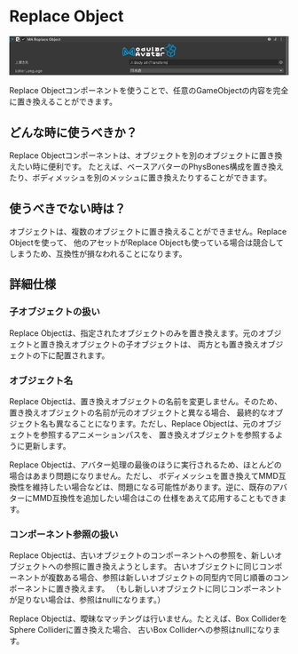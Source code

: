 ﻿# Replace Object

![Replace Object](replace-object.png)

Replace Objectコンポーネントを使うことで、任意のGameObjectの内容を完全に置き換えることができます。

## どんな時に使うべきか？

Replace Objectコンポーネントは、オブジェクトを別のオブジェクトに置き換えたい時に便利です。
たとえば、ベースアバターのPhysBones構成を置き換えたり、ボディメッシュを別のメッシュに置き換えたりすることができます。

## 使うべきでない時は？

オブジェクトは、複数のオブジェクトに置き換えることができません。Replace Objectを使って、
他のアセットがReplace Objectも使っている場合は競合してしまうため、互換性が損なわれることになります。

## 詳細仕様

### 子オブジェクトの扱い

Replace Objectは、指定されたオブジェクトのみを置き換えます。元のオブジェクトと置き換えオブジェクトの子オブジェクトは、
両方とも置き換えオブジェクトの下に配置されます。

### オブジェクト名

Replace Objectは、置き換えオブジェクトの名前を変更しません。そのため、置き換えオブジェクトの名前が元のオブジェクトと異なる場合、
最終的なオブジェクト名も異なることになります。ただし、Replace Objectは、元のオブジェクトを参照するアニメーションパスを、
置き換えオブジェクトを参照するように更新します。

Replace Objectは、アバター処理の最後のほうに実行されるため、ほとんどの場合はあまり問題になりません。ただし、
ボディメッシュを置き換えてMMD互換性を維持したい場合などは、問題になる可能性があります。逆に、既存のアバターにMMD互換性を追加したい場合はこの
仕様をあえて応用することもできます。

### コンポーネント参照の扱い

Replace Objectは、古いオブジェクトのコンポーネントへの参照を、新しいオブジェクトへの参照に置き換えようとします。
古いオブジェクトに同じコンポーネントが複数ある場合、参照は新しいオブジェクトの同型内で同じ順番のコンポーネントに置き換えます。
（もし新しいオブジェクトに同じコンポーネントが足りない場合は、参照はnullになります。）

Replace Objectは、曖昧なマッチングは行いません。たとえば、Box ColliderをSphere Colliderに置き換えた場合、
古いBox Colliderへの参照はnullになります。